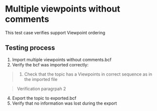 # Multiple viewpoints without comments

This test case verifies support Viewpoint ordering

## Testing process

1. Import multiple viewpoints without comments.bcf
2. Verify the bcf was imported correctly:

> 1. Check that the topic has a Viewpoints in correct sequence as in the imported file

> 
> Verification paragrpah 2 

4. Export the topic to exported.bcf
5. Verify that no information was lost during the export